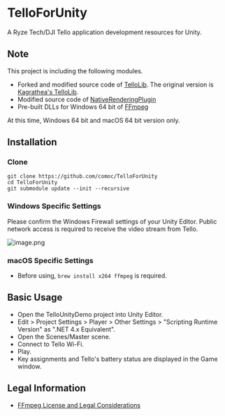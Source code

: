 # TelloForUnity

A Ryze Tech/DJI Tello application development resources for Unity.

## Note

This project is including the following modules.

* Forked and modified source code of [TelloLib](https://github.com/comoc/TelloLib). The original version is [Kagrathea's TelloLib](https://github.com/Kragrathea/TelloLib).
* Modified source code of [NativeRenderingPlugin](https://bitbucket.org/Unity-Technologies/graphicsdemos/src/default/NativeRenderingPlugin/)
* Pre-built DLLs for Windows 64 bit of [FFmpeg](https://www.ffmpeg.org/)

At this time, Windows 64 bit and macOS 64 bit version only.

## Installation

### Clone

```
git clone https://github.com/comoc/TelloForUnity
cd TelloForUnity
git submodule update --init --recursive
```

### Windows Specific Settings

Please confirm the Windows Firewall settings of your Unity Editor. Public network access is required to receive the video stream from Tello.

![image.png](https://qiita-image-store.s3.amazonaws.com/0/39561/6e7de478-cbd8-be4f-1687-2f43135f9c10.png)

### macOS Specific Settings

* Before using, ```brew install x264 ffmpeg``` is required.

## Basic Usage

* Open the TelloUnityDemo project into Unity Editor.
* Edit > Project Settings > Player > Other Settings > "Scripting Runtime Version" as ".NET 4.x Equivalent".
* Open the Scenes/Master scene.
* Connect to Tello Wi-Fi.
* Play.
* Key assignments and Tello's battery status are displayed in the Game window.

## Legal Information

* [FFmpeg License and Legal Considerations](https://www.ffmpeg.org/legal.html)
